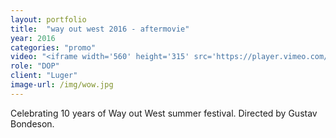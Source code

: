 ```yaml
---
layout: portfolio
title:  "way out west 2016 - aftermovie"
year: 2016
categories: "promo"
video: "<iframe width='560' height='315' src='https://player.vimeo.com/video/193616608' frameborder='0' allowfullscreen></iframe>"
role: "DOP"
client: "Luger"
image-url: /img/wow.jpg
---
```


Celebrating 10 years of Way out West summer festival. Directed by Gustav Bondeson.